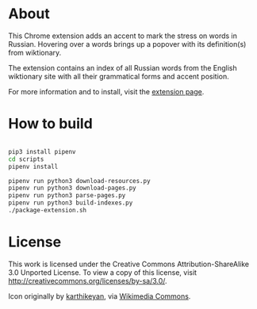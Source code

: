 # About

This Chrome extension adds an accent to mark the stress on words in Russian. Hovering over a words brings up a popover with its definition(s) from wiktionary.

The extension contains an index of all Russian words from the English wiktionary site with all their grammatical forms and accent position.

For more information and to install, visit the [extension page](https://chrome.google.com/webstore/detail/slava-russian-dictionary/bcbcmhmpbggnljoapclfcagammaapghi).

# How to build

```bash

pip3 install pipenv
cd scripts
pipenv install

pipenv run python3 download-resources.py
pipenv run python3 download-pages.py
pipenv run python3 parse-pages.py
pipenv run python3 build-indexes.py
./package-extension.sh

```

# License

This work is licensed under the Creative Commons Attribution-ShareAlike 3.0 Unported License. To view a copy of this license, visit http://creativecommons.org/licenses/by-sa/3.0/.

Icon originally by [karthikeyan](https://openclipart.org/detail/owl-by-karthikeyan), via [Wikimedia Commons](https://commons.wikimedia.org/wiki/File:Clipart_owl.png).
